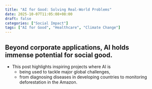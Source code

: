 ```yaml
---
title: "AI for Good: Solving Real-World Problems"
date: 2025-10-07T11:05:08+08:00
draft: false
categories: ["Social Impact"]
tags: ["AI for Good", "Healthcare", "Climate Change"]
---
```


## Beyond corporate applications, AI holds immense potential for social good. 

- This post highlights inspiring projects where AI is 
    -  being used to tackle major global challenges, 
    -  from diagnosing diseases in developing countries to monitoring deforestation in the Amazon.